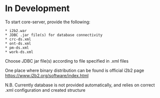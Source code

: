 # In Development

To start core-server, provide the following:

    * i2b2.war
    * JDBC .jar file(s) for database connectivity
    * crc-ds.xml
    * ont-ds.xml
    * pm-ds.xml
    * work-ds.xml

Choose JDBC jar file(s) according to file specified in .xml files

One place where binary distribution can be found is official i2b2 page https://www.i2b2.org/software/index.html

N.B. Currently database is not provided automatically, and relies on correct .xml configuration and created structure
